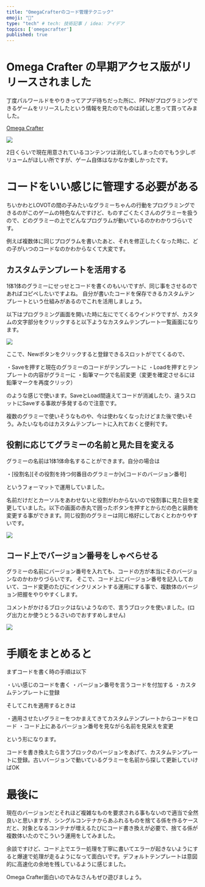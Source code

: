 ```yaml
---
title: "OmegaCrafterのコード管理テクニック"
emoji: "🦁"
type: "tech" # tech: 技術記事 / idea: アイデア
topics: ['omegacrafter']
published: true
---
```


# Omega Crafter の早期アクセス版がリリースされました

丁度パルワールドをやりきってアプデ待ちだった所に、PFNがプログラミングできるゲームをリリースしたという情報を見たのでものは試しと思って買ってみました。

[Omega Crafter](https://store.steampowered.com/app/2262080/Omega_Crafter/?l=japanese)

![](/images/20240401_1.webp)

2日くらいで現在用意されているコンテンツは消化してしまったのでもう少しボリュームがほしい所ですが、ゲーム自体はなかなか楽しかったです。

# コードをいい感じに管理する必要がある

ちいかわとLOVOTの間の子みたいなグラミーちゃんの行動をプログラミングできるのがこのゲームの特色なんですけど、ものすごくたくさんのグラミーを扱うので、どのグラミーの上でどんなプログラムが動いているのかわかりづらいです。

例えば複数体に同じプログラムを書いたあと、それを修正したくなった時に、どの子がいつのコードなのかわからなくて大変です。

## カスタムテンプレートを活用する

1体1体のグラミーにせっせとコードを書くのもいいですが、同じ事をさせるのであればコピペしたいですよね。
自分が書いたコードを保存できるカスタムテンプレートという仕組みがあるのでこれを活用しましょう。

以下はプログラミング画面を開いた時に左にでてくるウインドウですが、カスタムの文字部分をクリックすると以下ようなカスタムテンプレート一覧画面になります。

![](/images/20240401_2.webp)

ここで、Newボタンをクリックすると登録できるスロットがでてくるので、

・Saveを押すと現在のグラミーのコードがテンプレートに
・Loadを押すとテンプレートの内容がグラミーに
・鉛筆マークで名前変更（変更を確定させるには鉛筆マークを再度クリック）

のような感じで使います。SaveとLoad間違えてコードが消滅したり、違うスロットにSaveする事故が多発するので注意です。

複数のグラミーで使いそうなものや、今は使わなくなったけどまた後で使いそう。みたいなものはカスタムテンプレートに入れておくと便利です。

## 役割に応じてグラミーの名前と見た目を変える

グラミーの名前は1体1体命名することができます。自分の場合は

・[役割名][その役割を持つ何番目のグラミーか]v[コードのバージョン番号]

というフォーマットで運用していました。

名前だけだとカーソルをあわせないと役割がわからないので役割事に見た目を変更していました。以下の画面の赤丸で囲ったボタンを押すとからだの色と装飾を変更する事ができます。同じ役割のグラミーは同じ格好にしておくとわかりやすいです。

![](/images/20240401_3.webp)

## コード上でバージョン番号をしゃべらせる

グラミーの名前にバージョン番号を入れても、コードの方が本当にそのバージョンなのかわかりづらいです。
そこで、コード上にバージョン番号を記入しておいて、コード変更のたびにインクリメントする運用にする事で、複数体のバージョン把握をやりやすくします。

コメントがかけるブロックはないようなので、言うブロックを使いました。(ログ出力とか使うとうるさいのでおすすめしません)

![](/images/20240401_4.webp)

# 手順をまとめると

まずコードを書く時の手順は以下

・いい感じのコードを書く
・バージョン番号を言うコードを付加する
・カスタムテンプレートに登録

そしてこれを適用するときは

・適用させたいグラミーをつかまえてきてカスタムテンプレートからコードをロード
・コード上にあるバージョン番号を見ながら名前を見栄えを変更

という形になります。

コードを書き換えたら言うブロックのバージョンをあげて、カスタムテンプレートに登録。古いバージョンで動いているグラミーを名前から探して更新していけばOK

# 最後に

現在のバージョンだとそれほど複雑なものを要求される事もないので適当で全然良いと思いますが、シングルコンテナからあふれるものを捨てる係を作るケースだと、対象となるコンテナが増えるたびにコード書き換えが必要で、捨てる係が複数体いたのでこういう運用をしてみました。

余談ですけど、コード上でエラー処理を丁寧に書いてエラーが起きないようにすると爆速で処理が走るようになって面白いです。デフォルトテンプレートは意図的に高速化の余地を残しているように感じました。

Omega Crafter面白いのでみなさんもぜひ遊びましょう。
